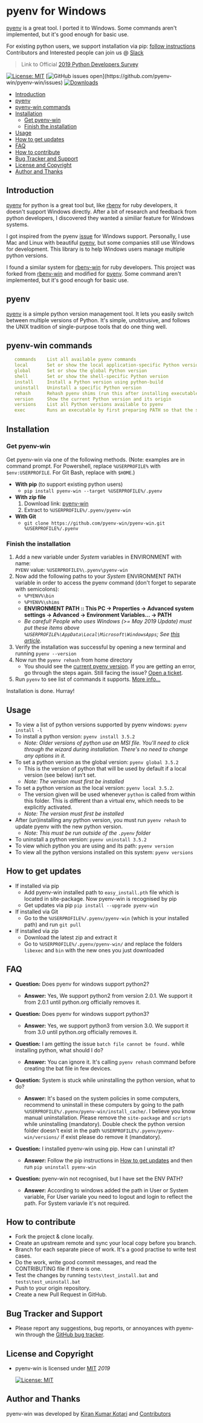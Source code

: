 # pyenv for Windows

[pyenv][1] is a great tool. I ported it to Windows. Some commands aren't implemented, but it's good enough for basic use.

For existing python users, we support installation via pip: [follow instructions](#installation)  
Contributors and Interested people can join us @ [Slack](https://join.slack.com/t/pyenvforwindows/shared_invite/enQtODQ0NTQwMjEzOTA4LWE1YjMwMGI3YTAwYjg0MGQzNjg1ZjJiYTMzMTJkNWM4NTY5OTY4YmU3ZjhjMTc3MGJhMDY1MmJkMjFmY2ViNTI)

>  Link to Official [2019 Python Developers Survey](https://surveys.jetbrains.com/s3/c16-python-developers-survey-2019)

[![License: MIT](https://img.shields.io/badge/License-MIT-yellow.svg)](https://opensource.org/licenses/MIT)
[![GitHub issues open](https://img.shields.io/github/issues/pyenv-win/pyenv-win.svg?)](https://github.com/pyenv-win/pyenv-win/issues)
[![Downloads](https://pepy.tech/badge/pyenv-win)](https://pepy.tech/project/pyenv-win)

- [Introduction](#introduction)
- [pyenv](#pyenv)
- [pyenv-win commands](#pyenv-win-commands)
- [Installation](#installation)
   - [Get pyenv-win](#get-pyenv-win)
   - [Finish the installation](#finish-the-installation)
- [Usage](#usage)
- [How to get updates](#how-to-get-updates)
- [FAQ](#faq)
- [How to contribute](#how-to-contribute)
- [Bug Tracker and Support](#bug-tracker-and-support)
- [License and Copyright](#license-and-copyright)
- [Author and Thanks](#author-and-thanks)

## Introduction

[pyenv][1] for python is a great tool but, like [rbenv][2] for ruby developers, it doesn't support Windows directly. After a bit of research and feedback from python developers, I discovered they wanted a similiar feature for Windows systems.

I got inspired from the pyenv [issue][4] for Windows support. Personally, I use Mac and Linux with beautiful [pyenv][1], but some companies still use Windows for development. This library is to help Windows users manage multiple python versions.

I found a similar system for [rbenv-win][3] for ruby developers. This project was forked from [rbenv-win][3] and modified for [pyenv][1]. Some command aren't implemented, but it's good enough for basic use.

## pyenv

[pyenv][1] is a simple python version management tool. It lets you easily switch between multiple versions of Python. It's simple, unobtrusive, and follows the UNIX tradition of single-purpose tools that do one thing well.

## pyenv-win commands

```yml
   commands    List all available pyenv commands
   local       Set or show the local application-specific Python version
   global      Set or show the global Python version
   shell       Set or show the shell-specific Python version
   install     Install a Python version using python-build
   uninstall   Uninstall a specific Python version
   rehash      Rehash pyenv shims (run this after installing executables)
   version     Show the current Python version and its origin
   versions    List all Python versions available to pyenv
   exec        Runs an executable by first preparing PATH so that the selected Python
```

## Installation

### Get pyenv-win

Get pyenv-win via one of the following methods. (Note: examples are in command prompt. For Powershell, replace `%USERPROFILE%` with `$env:USERPROFILE`. For Git Bash, replace with `$HOME`.)

- **With pip** (to support existing python users)
   - `pip install pyenv-win --target %USERPROFILE%/.pyenv`
- **With zip file**
   1. Download link: [pyenv-win](https://github.com/pyenv-win/pyenv-win/archive/master.zip)
   2. Extract to `%USERPROFILE%/.pyenv/pyenv-win`
- **With Git**
   - `git clone https://github.com/pyenv-win/pyenv-win.git %USERPROFILE%/.pyenv`

### Finish the installation
   
   1. Add a new variable under *System* variables in ENVIRONMENT with name:  
      `PYENV` value: `%USERPROFILE%\.pyenv\pyenv-win` 
   2. Now add the following paths to your *System* ENVIRONMENT PATH variable in order to access the pyenv command (don't forget to separate with semicolons):
      - `%PYENV%\bin`
      - `%PYENV%\shims`
      - __ENVIRONMENT PATH :: This PC -> Properties -> Advanced system settings -> Advanced -> Environment Variables... -> PATH__
      - _Be careful! People who uses Windows (>= May 2019 Update) must put these items above `%USERPROFILE%\AppData\Local\Microsoft\WindowsApps`; See [this article](https://devblogs.microsoft.com/python/python-in-the-windows-10-may-2019-update/)._
   2. Verify the installation was successful by opening a new terminal and running `pyenv --version`
   3. Now run the `pyenv rehash` from home directory
      - You should see the [current pyenv version](https://github.com/pyenv-win/pyenv-win/blob/master/setup.py). If you are getting an error, go through the steps again. Still facing the issue? [Open a ticket](https://github.com/pyenv-win/pyenv-win/issues).
   4. Run `pyenv` to see list of commands it supports. [More info...](#usage)

   Installation is done. Hurray!

## Usage

- To view a list of python versions supported by pyenv windows: `pyenv install -l`
- To install a python version:  `pyenv install 3.5.2`
   - _Note: Older versions of python use an MSI file. You'll need to click through the wizard during installation. There's no need to change any options in it._
- To set a python version as the global version: `pyenv global 3.5.2`
   - This is the version of python that will be used by default if a local version (see below) isn't set.
   - _Note: The version must first be installed_
- To set a python version as the local version: `pyenv local 3.5.2`.
   - The version given will be used whenever `python` is called from within this folder. This is different than a virtual env, which needs to be explicitly activated.
   - _Note: The version must first be installed_
- After (un)installing any python version, you must run `pyenv rehash` to update pyenv with the new python version.
   - _Note: This must be run outside of the `.pyenv` folder_
- To uninstall a python version: `pyenv uninstall 3.5.2`
- To view which python you are using and its path: `pyenv version`
- To view all the python versions installed on this system: `pyenv versions`

## How to get updates

- If installed via pip
   - Add pyenv-win installed path to `easy_install.pth` file which is located in site-package. Now pyenv-win is recognised by pip
   - Get updates via pip `pip install --upgrade pyenv-win`
- If installed via Git
   - Go to the `%USERPROFILE%/.pyenv/pyenv-win` (which is your installed path) and run `git pull`
- If installed via zip
   - Download the latest zip and extract it
   - Go to `%USERPROFILE%/.pyenv/pyenv-win/` and replace the folders `libexec` and `bin` with the new ones you just downloaded

## FAQ

- **Question:** Does pyenv for windows support python2?
   - **Answer:** Yes, We support python2 from version 2.0.1. We support it from 2.0.1 until python.org officially removes it.

- **Question:** Does pyenv for windows support python3?
   - **Answer:** Yes, we support python3 from version 3.0. We support it from 3.0 until python.org officially removes it.

- **Question:** I am getting the issue `batch file cannot be found.` while installing python, what should I do?
   - **Answer:** You can ignore it. It's calling `pyenv rehash` command before creating the bat file in few devices.

- **Question:** System is stuck while uninstalling the python version, what to do?
   - **Answer:** It's based on the system policies in some computers, recommend to uninstall in these computers by going to the path `%USERPROFILE%/.pyenv/pyenv-win/install_cache/`. I believe you know manual uninstallation. Please remove the `site-package` and `scripts` while uninstalling (mandatory). Double check the python version folder doesn't exist in the path `%USERPROFILE%/.pyenv/pyenv-win/versions/` if exist please do remove it (mandatory).

- **Question:** I installed pyenv-win using pip. How can I uninstall it?
   - **Answer:** Follow the pip instructions in [How to get updates](#how-to-get-updates) and then run `pip uninstall pyenv-win`

- **Question:** pyenv-win not recognised, but I have set the ENV PATH?
   - **Answer:** According to windows added the path in User or System variable, For User variale you need to logout and login to reflect the path. For System variavle it's not required.



## How to contribute

- Fork the project & clone locally.
- Create an upstream remote and sync your local copy before you branch.
- Branch for each separate piece of work. It's a good practise to write test cases.
- Do the work, write good commit messages, and read the CONTRIBUTING file if there is one.
- Test the changes by running `tests\test_install.bat` and `tests\test_uninstall.bat`
- Push to your origin repository.
- Create a new Pull Request in GitHub.

## Bug Tracker and Support

- Please report any suggestions, bug reports, or annoyances with pyenv-win through the [GitHub bug tracker](https://github.com/pyenv-win/pyenv-win/issues).

## License and Copyright

- pyenv-win is licensed under [MIT](http://opensource.org/licenses/mit-license.php) *2019*

   [![License: MIT](https://img.shields.io/badge/License-MIT-yellow.svg)](https://opensource.org/licenses/MIT)

## Author and Thanks

pyenv-win was developed by [Kiran Kumar Kotari](https://github.com/kirankotari) and [Contributors](https://github.com/pyenv-win/pyenv-win/graphs/contributors)

[1]: https://github.com/pyenv/pyenv
[2]: https://github.com/rbenv/rbenv
[3]: https://github.com/nak1114/rbenv-win
[4]: https://github.com/pyenv/pyenv/issues/62
